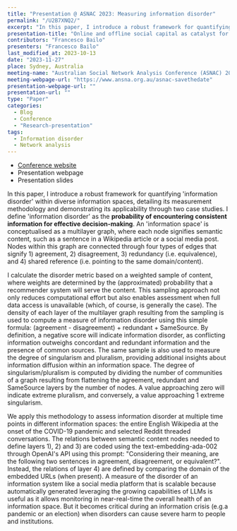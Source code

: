 ```yaml
---
title: "Presentation @ ASNAC 2023: Measuring information disorder"
permalink: "/U2B7XNQ2/"
excerpt: "In this paper, I introduce a robust framework for quantifying 'information disorder' within diverse information spaces, detailing its measurement methodology and demonstrating its applicability through two case studies."
presentation-title: "Online and offline social capital as catalyst for political mobilisation: The case of digital native political parties"
contributors: "Francesco Bailo"
presenters: "Francesco Bailo"
last_modified_at: 2023-10-13
date: "2023-11-27"
place: Sydney, Australia
meeting-name: "Australian Social Network Analysis Conference (ASNAC) 2023"
meeting-webpage-url: "https://www.ansna.org.au/asnac-savethedate"
presentation-webpage-url: ""
presentation-url: ""
type: "Paper"
categories:
  - Blog
  - Conference
  - "Research-presentation"
tags:
  - Information disorder
  - Network analysis
---
```


* [Conference website](https://www.ansna.org.au/asnac-savethedate)
* Presentation webpage
* Presentation slides 

In this paper, I introduce a robust framework for quantifying
'information disorder' within diverse information spaces, detailing
its measurement methodology and demonstrating its applicability
through two case studies. I define 'information disorder' as the
**probability of encountering consistent information for effective
decision-making**. An 'information space' is conceptualised as a
multilayer graph, where each node signifies semantic content, such as
a sentence in a Wikipedia article or a social media post. Nodes within
this graph are connected through four types of edges that signify 1)
agreement, 2) disagreement, 3) redundancy (i.e. equivalence), and 4)
shared reference (i.e. pointing to the same domain/content). 

I calculate the disorder metric based on a weighted sample of content,
where weights are determined by the (approximated) probability that a
recommender system will serve the content. This sampling approach not
only reduces computational effort but also enables assessment when
full data access is unavailable (which, of course, is generally the
case). The density of each layer of the multilayer graph resulting
from the sampling is used to compute a measure of information disorder
using this simple formula: (agreement - disagreement) + redundant +
SameSource. By definition, a negative score will indicate information
disorder, as conflicting information outweighs concordant and
redundant information and the presence of common sources. The same
sample is also used to measure the degree of singularism and
pluralism, providing additional insights about information diffusion
within an information space. The degree of singularism/pluralism is
computed by dividing the number of communities of a graph resulting
from flattening the agreement, redundant and SameSource layers by the
number of nodes. A value approaching zero will indicate extreme
pluralism, and conversely, a value approaching 1 extreme
singularism. 

We apply this methodology to assess information disorder
at multiple time points in different information spaces: the entire
English Wikipedia at the onset of the COVID-19 pandemic and selected
Reddit threaded conversations. The relations between semantic content nodes needed to define layers 1), 2) and 3) are coded using the text-embedding-ada-002 through OpenAI's API using this prompt: "Considering their meaning, are the following two sentences in agreement, disagreement, or equivalent?". Instead, the relations of layer 4) are defined by comparing the domain of the embedded URLs (when present). A measure of the disorder of an information system like a social media platform that is scalable because automatically generated leveraging the growing capabilities of LLMs is useful as it allows monitoring in near-real-time the overall health of an information space. But it becomes critical during an information crisis (e.g.a pandemic or an election) when disorders can cause severe harm to people and institutions.
